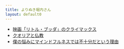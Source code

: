 ```yaml
---
title: よりぬき堀内さん
layout: default0
---
```

- [映画「リトル・ブッダ」のクライマックス](2025-03-23little-buddha)
- [クオリアと仏教](2025-03-24qualia-and-buddhism)
- [僕の悩みにマインドフルネスでは不十分だという理由](2025-03-30mindfulness)
